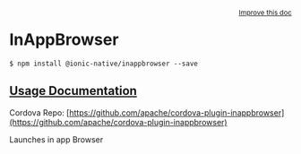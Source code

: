 
<a style="float:right;font-size:12px;" href="http://github.com/driftyco/ionic-native/edit/master/src/@ionic-native/plugins/inappbrowser/index.ts#L14">
  Improve this doc
</a>

# InAppBrowser
<!-- end header block -->

```
$ npm install @ionic-native/inappbrowser --save
```

## [Usage Documentation](https://ionicframework.com/docs/v2/native/inappbrowser/)

Cordova Repo: [https://github.com/apache/cordova-plugin-inappbrowser](https://github.com/apache/cordova-plugin-inappbrowser)

<!-- description -->
Launches in app Browser
<!-- end for prop in method.decorators[0].argumentInfo -->
<!-- end content block -->
<!-- end body block -->
